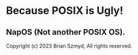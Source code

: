 # Because POSIX is Ugly!

## NapOS (Not another POSIX OS).

Copyright (c) 2023 Brian Szmyd, All rights reserved.

